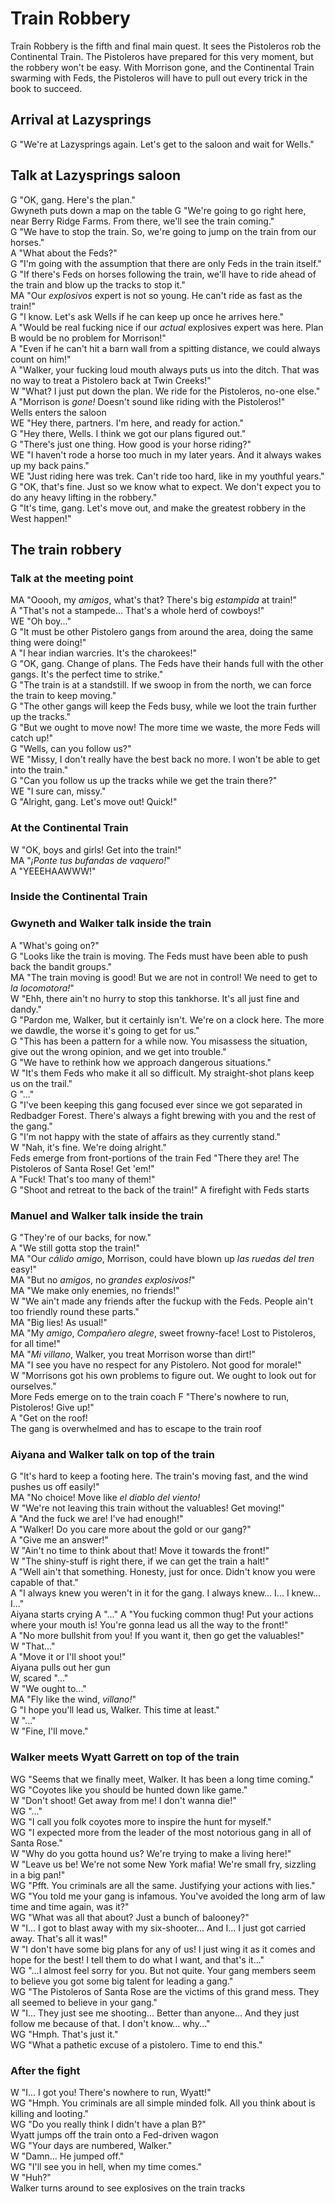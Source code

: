 
# Train Robbery

Train Robbery is the fifth and final main quest. It sees the Pistoleros rob the Continental Train. The Pistoleros have prepared for this very moment, but the robbery won't be easy. With Morrison gone, and the Continental Train swarming with Feds, the Pistoleros will have to pull out every trick in the book to succeed.

## Arrival at Lazysprings

G "We're at Lazysprings again. Let's get to the saloon and wait for Wells."

## Talk at Lazysprings saloon

G "OK, gang. Here's the plan."<br>
Gwyneth puts down a map on the table
G "We're going to go right here, near Berry Ridge Farms. From there, we'll see the train coming."<br>
G "We have to stop the train. So, we're going to jump on the train from our horses."<br>
A "What about the Feds?"<br>
G "I'm going with the assumption that there are only Feds in the train itself."<br>
G "If there's Feds on horses following the train, we'll have to ride ahead of the train and blow up the tracks to stop it."<br>
MA "Our <i>explosivos</i> expert is not so young. He can't ride as fast as the train!"<br>
G "I know. Let's ask Wells if he can keep up once he arrives here."<br>
A "Would be real fucking nice if our <i>actual</i> explosives expert was here. Plan B would be no problem for Morrison!"<br>
A "Even if he can't hit a barn wall from a spitting distance, we could always count on him!"<br>
A "Walker, your fucking loud mouth always puts us into the ditch. That was no way to treat a Pistolero back at Twin Creeks!"<br>
W "What? I just put down the plan. We ride for the Pistoleros, no-one else."<br>
A "Morrison is <i>gone!</i> Doesn't sound like riding with the Pistoleros!"<br>
Wells enters the saloon<br>
WE "Hey there, partners. I'm here, and ready for action."<br>
G "Hey there, Wells. I think we got our plans figured out."<br>
G "There's just one thing. How good is your horse riding?"<br>
WE "I haven't rode a horse too much in my later years. And it always wakes up my back pains."<br>
WE "Just riding here was trek. Can't ride too hard, like in my youthful years."<br>
G "OK, that's fine. Just so we know what to expect. We don't expect you to do any heavy lifting in the robbery."<br>
G "It's time, gang. Let's move out, and make the greatest robbery in the West happen!"

## The train robbery

### Talk at the meeting point

MA "Ooooh, my <i>amigos</i>, what's that? There's big <i>estampida</i> at train!"<br>
A "That's not a stampede... That's a whole herd of cowboys!"<br>
WE "Oh boy..."<br>
G "It must be other Pistolero gangs from around the area, doing the same thing were doing!"<br>
A "I hear indian warcries. It's the charokees!"<br>
G "OK, gang. Change of plans. The Feds have their hands full with the other gangs. It's the perfect time to strike."<br>
G "The train is at a standstill. If we swoop in from the north, we can force the train to keep moving."<br>
G "The other gangs will keep the Feds busy, while we loot the train further up the tracks."<br>
G "But we ought to move now! The more time we waste, the more Feds will catch up!"<br>
G "Wells, can you follow us?"<br>
WE "Missy, I don't really have the best back no more. I won't be able to get into the train."<br>
G "Can you follow us up the tracks while we get the train there?"<br>
WE "I sure can, missy."<br>
G "Alright, gang. Let's move out! Quick!"

### At the Continental Train

W "OK, boys and girls! Get into the train!"<br>
MA "<i>¡Ponte tus bufandas de vaquero!</i>"<br>
A "YEEEHAAWWW!"

### Inside the Continental Train

### Gwyneth and Walker talk inside the train

A "What's going on?"<br>
G "Looks like the train is moving. The Feds must have been able to push back the bandit groups."<br>
MA "The train moving is good! But we are not in control! We need to get to <i>la locomotora!</i>"<br>
W "Ehh, there ain't no hurry to stop this tankhorse. It's all just fine and dandy."<br>
G "Pardon me, Walker, but it certainly isn't. We're on a clock here. The more we dawdle, the worse it's going to get for us."<br>
G "This has been a pattern for a while now. You misassess the situation, give out the wrong opinion, and we get into trouble."<br>
G "We have to rethink how we approach dangerous situations."<br>
W "It's them Feds who make it all so difficult. My straight-shot plans keep us on the trail."<br>
G "..."<br>
G "I've been keeping this gang focused ever since we got separated in Redbadger Forest. There's always a fight brewing with you and the rest of the gang."<br>
G "I'm not happy with the state of affairs as they currently stand."<br>
W "Nah, it's fine. We're doing alright."<br>
Feds emerge from front-portions of the train
Fed "There they are! The Pistoleros of Santa Rose! Get 'em!"<br>
A "Fuck! That's too many of them!"<br>
G "Shoot and retreat to the back of the train!"
A firefight with Feds starts

### Manuel and Walker talk inside the train

G "They're of our backs, for now."<br>
A "We still gotta stop the train!"<br>
MA "Our <i>cálido amigo</i>, Morrison, could have blown up <i>las ruedas del tren</i> easy!"<br>
MA "But no <i>amigos</i>, no <i>grandes explosivos!</i>"<br>
MA "We make only enemies, no friends!"<br>
W "We ain't made any friends after the fuckup with the Feds. People ain't too friendly round these parts."<br>
MA "Big lies! As usual!"<br>
MA "My <i>amigo</i>, <i>Compañero alegre</i>, sweet frowny-face! Lost to Pistoleros, for all time!"<br>
MA "<i>Mi villano</i>, Walker, you treat Morrison worse than dirt!"<br>
MA "I see you have no respect for any Pistolero. Not good for morale!"<br>
W "Morrisons got his own problems to figure out. We ought to look out for ourselves."<br>
More Feds emerge on to the train coach
F "There's nowhere to run, Pistoleros! Give up!"<br>
A "Get on the roof!<br>
The gang is overwhelmed and has to escape to the train roof

### Aiyana and Walker talk on top of the train

G "It's hard to keep a footing here. The train's moving fast, and the wind pushes us off easily!"<br>
MA "No choice! Move like <i>el diablo del viento!</i><br>
W "We're not leaving this train without the valuables! Get moving!"<br>
A "And the fuck we are! I've had enough!"<br>
A "Walker! Do you care more about the gold or our gang?"<br>
A "Give me an answer!"<br>
W "Ain't no time to think about that! Move it towards the front!"<br>
W "The shiny-stuff is right there, if we can get the train a halt!"<br>
A "Well ain't that something. Honesty, just for once. Didn't know you were capable of that."<br>
A "I always knew you weren't in it for the gang. I always knew... I... I knew... I..."<br>
Aiyana starts crying
A "..."
A "You fucking common thug! Put your actions where your mouth is! You're gonna lead us all the way to the front!"<br>
A "No more bullshit from you! If you want it, then go get the valuables!"<br>
W "That..."<br>
A "Move it or I'll shoot you!"<br>
Aiyana pulls out her gun<br>
W, scared "..."<br>
W "We ought to..."<br>
MA "Fly like the wind, <i>villano!</i>"<br>
G "I hope you'll lead us, Walker. This time at least."<br>
W "..."<br>
W "Fine, I'll move."

### Walker meets Wyatt Garrett on top of the train

WG "Seems that we finally meet, Walker. It has been a long time coming."<br>
WG "Coyotes like you should be hunted down like game."<br>
W "Don't shoot! Get away from me! I don't wanna die!"<br>
WG "..."<br>
WG "I call you folk coyotes more to inspire the hunt for myself."<br>
WG "I expected more from the leader of the most notorious gang in all of Santa Rose."<br>
W "Why do you gotta hound us? We're trying to make a living here!"<br>
W "Leave us be! We're not some New York mafia! We're small fry, sizzling in a big pan!"<br>
WG "Pfft. You criminals are all the same. Justifying your actions with lies."<br>
WG "You told me your gang is infamous. You've avoided the long arm of law time and time again, was it?"<br>
WG "What was all that about? Just a bunch of balooney?"<br>
W "I... I got to blast away with my six-shooter... And I... I just got carried away. That's all it was!"<br>
W "I don't have some big plans for any of us! I just wing it as it comes and hope for the best! I tell them to do what I want, and that's it..."<br>
WG "...I almost feel sorry for you. But not quite. Your gang members seem to believe you got some big talent for leading a gang."<br>
WG "The Pistoleros of Santa Rose are the victims of this grand mess. They all seemed to believe in your gang."<br>
W "I... They just see me shooting... Better than anyone... And they just follow me because of that. I don't know... why..."<br>
WG "Hmph. That's just it."<br>
WG "What a pathetic excuse of a pistolero. Time to end this."

### After the fight

W "I... I got you! There's nowhere to run, Wyatt!"<br>
WG "Hmph. You criminals are all simple minded folk. All you think about is killing and looting."<br>
WG "Do you really think I didn't have a plan B?"<br>
Wyatt jumps off the train onto a Fed-driven wagon<br>
WG "Your days are numbered, Walker."<br>
W "Damn... He jumped off."<br>
WG "I'll see you in hell, when my time comes."<br>
W "Huh?"<br>
Walker turns around to see explosives on the train tracks
